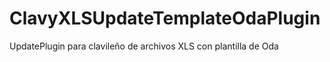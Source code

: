ClavyXLSUpdateTemplateOdaPlugin
===============================

UpdatePlugin para clavileño de archivos XLS con plantilla de Oda 
